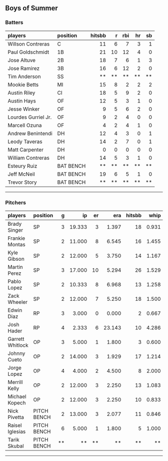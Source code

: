 ## Boys of Summer

### Batters

 
|players             |position  | hitsbb|  r| rbi| hr| sb| 
|:-------------------|:---------|------:|--:|---:|--:|--:| 
|Willson Contreras   |C         |     11|  6|   7|  3|  1| 
|Paul Goldschmidt    |1B        |     21| 10|  12|  4|  0| 
|Jose Altuve         |2B        |     18|  7|   6|  1|  3| 
|Jose Ramirez        |3B        |     16|  6|  12|  2|  0| 
|Tim Anderson        |SS        |     **| **|  **| **| **| 
|Mookie Betts        |MI        |     15|  8|   2|  2|  2| 
|Austin Riley        |CI        |     18|  5|   9|  2|  0| 
|Austin Hays         |OF        |     12|  5|   3|  1|  0| 
|Jesse Winker        |OF        |      9|  5|   6|  2|  0| 
|Lourdes Gurriel Jr. |OF        |      9|  2|   4|  0|  0| 
|Marcell Ozuna       |OF        |      4|  2|   4|  1|  0| 
|Andrew Benintendi   |DH        |     12|  4|   3|  0|  1| 
|Leody Taveras       |DH        |     14|  2|   7|  0|  1| 
|Matt Carpenter      |DH        |      0|  0|   0|  0|  0| 
|William Contreras   |DH        |     14|  5|   3|  1|  0| 
|Esteury Ruiz        |BAT BENCH |     **| **|  **| **| **| 
|Jeff McNeil         |BAT BENCH |     19|  6|   5|  1|  0| 
|Trevor Story        |BAT BENCH |     **| **|  **| **| **| 


* * *

### Pitchers

 
|players          |position    |  g|     ip| er|    era| hitsbb|  whip| so|  w| sv| 
|:----------------|:-----------|--:|------:|--:|------:|------:|-----:|--:|--:|--:| 
|Brady Singer     |SP          |  3| 19.333|  3|  1.397|     18| 0.931| 20|  2|  0| 
|Frankie Montas   |SP          |  2| 11.000|  8|  6.545|     16| 1.455|  6|  0|  0| 
|Kyle Gibson      |SP          |  2| 12.000|  5|  3.750|     14| 1.167| 14|  1|  0| 
|Martin Perez     |SP          |  3| 17.000| 10|  5.294|     26| 1.529| 16|  0|  0| 
|Pablo Lopez      |SP          |  2| 10.333|  8|  6.968|     13| 1.258|  6|  0|  0| 
|Zack Wheeler     |SP          |  2| 12.000|  7|  5.250|     18| 1.500| 13|  1|  0| 
|Edwin Diaz       |RP          |  3|  3.000|  0|  0.000|      2| 0.667|  5|  0|  1| 
|Josh Hader       |RP          |  4|  2.333|  6| 23.143|     10| 4.286|  3|  0|  0| 
|Garrett Whitlock |OP          |  3|  5.000|  1|  1.800|      3| 0.600|  6|  1|  1| 
|Johnny Cueto     |OP          |  2| 14.000|  3|  1.929|     17| 1.214|  7|  1|  0| 
|Jorge Lopez      |OP          |  4|  4.000|  2|  4.500|      8| 2.000|  3|  0|  2| 
|Merrill Kelly    |OP          |  2| 12.000|  3|  2.250|     13| 1.083| 13|  0|  0| 
|Michael Kopech   |OP          |  2| 12.000|  3|  2.250|     10| 0.833| 13|  0|  0| 
|Nick Pivetta     |PITCH BENCH |  2| 13.000|  3|  2.077|     11| 0.846| 11|  1|  0| 
|Raisel Iglesias  |PITCH BENCH |  6|  5.000|  1|  1.800|      5| 1.000|  4|  0|  1| 
|Tarik Skubal     |PITCH BENCH | **|     **| **|     **|     **|    **| **| **| **| 


* * *


